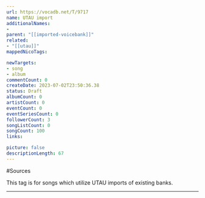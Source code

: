 ```yaml
---
url: https://vocadb.net/T/9717
name: UTAU import
additionalNames: 
- 
parent: "[[imported-voicebank]]"
related:
- "[[utau]]"
mappedNicoTags:

newTargets:
- song
- album
commentCount: 0
createDate: 2023-07-02T23:50:36.38
status: Draft
albumCount: 0
artistCount: 0
eventCount: 0
eventSeriesCount: 0
followerCount: 3
songListCount: 0
songCount: 100
links: 

picture: false
descriptionLength: 67
---
```


#Sources

This tag is for songs which utilize UTAU imports of existing banks.

---

